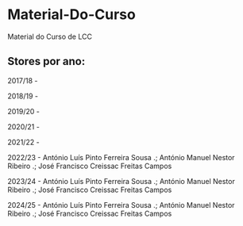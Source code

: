 # Material-Do-Curso
Material do Curso de LCC

## Stores por ano:

2017/18 -

2018/19 - 

2019/20 -

2020/21 -

2021/22 - 

2022/23 - António Luís Pinto Ferreira Sousa .; António Manuel Nestor
Ribeiro .; José Francisco Creissac Freitas Campos

2023/24 - António Luís Pinto Ferreira Sousa .; António Manuel Nestor
Ribeiro .; José Francisco Creissac Freitas Campos

2024/25 - António Luís Pinto Ferreira Sousa .; António Manuel Nestor
Ribeiro .; José Francisco Creissac Freitas Campos

